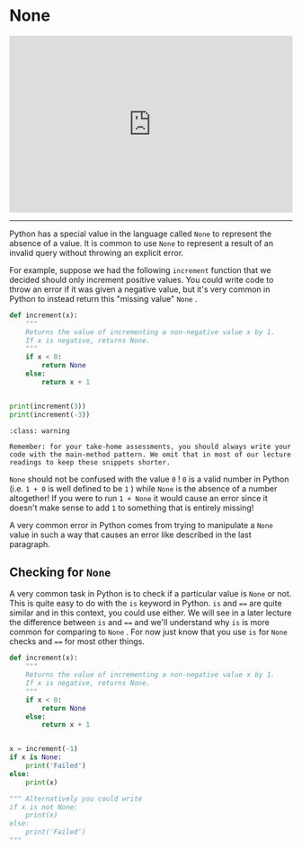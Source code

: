 # None

<div style="position: relative; padding-bottom: 62.5%; height: 0;">
    <iframe src="https://www.loom.com/embed/2de919f01af04a5192a584c716a1b199?sharedAppSource=personal_library" frameborder="0" webkitallowfullscreen mozallowfullscreen allowfullscreen style="position: absolute; top: 0; left: 0; width: 100%; height: 100%;"></iframe>
</div>

---

Python has a special value in the language called `None` to represent the absence of a value. It is common to use `None` to represent a result of an invalid query without throwing an explicit error.

For example, suppose we had the following `increment` function that we decided should only increment positive values. You could write code to throw an error if it was given a negative value, but it's very common in Python to instead return this "missing value" `None` .

```python
def increment(x):
    """
    Returns the value of incrementing a non-negative value x by 1.
    If x is negative, returns None.
    """
    if x < 0:
        return None
    else:
        return x + 1


print(increment(3))
print(increment(-3))
```

```{admonition} Warning
:class: warning

Remember: for your take-home assessments, you should always write your code with the main-method pattern. We omit that in most of our lecture readings to keep these snippets shorter.

```

`None` should not be confused with the value `0` ! `0` is a valid number in Python (i.e. `1 + 0` is well defined to be `1` ) while `None` is the absence of a number altogether! If you were to run `1 + None` it would cause an error since it doesn't make sense to add `1` to something that is entirely missing!

A very common error in Python comes from trying to manipulate a `None` value in such a way that causes an error like described in the last paragraph.

## Checking for `None`

A very common task in Python is to check if a particular value is `None` or not. This is quite easy to do with the `is` keyword in Python. `is` and `==` are quite similar and in this context, you could use either. We will see in a later lecture the difference between `is` and `==` and we'll understand why `is` is more common for comparing to `None` . For now just know that you use `is` for `None` checks and `==` for most other things.

```python
def increment(x):
    """
    Returns the value of incrementing a non-negative value x by 1.
    If x is negative, returns None.
    """
    if x < 0:
        return None
    else:
        return x + 1


x = increment(-1)
if x is None:
    print('Failed')
else:
    print(x)

""" Alternatively you could write
if x is not None:
    print(x)
else:
    print('Failed')
"""
```

